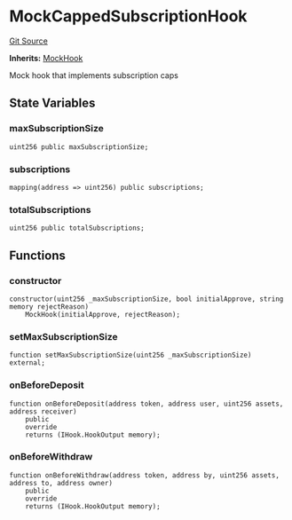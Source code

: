 # MockCappedSubscriptionHook
[Git Source](https://github.com/SovaNetwork/fountfi/blob/a2137abe6629a13ef56e85f61ccb9fcfe0d3f27a/src/mocks/hooks/MockCappedSubscriptionHook.sol)

**Inherits:**
[MockHook](/src/mocks/hooks/MockHook.sol/contract.MockHook.md)

Mock hook that implements subscription caps


## State Variables
### maxSubscriptionSize

```solidity
uint256 public maxSubscriptionSize;
```


### subscriptions

```solidity
mapping(address => uint256) public subscriptions;
```


### totalSubscriptions

```solidity
uint256 public totalSubscriptions;
```


## Functions
### constructor


```solidity
constructor(uint256 _maxSubscriptionSize, bool initialApprove, string memory rejectReason)
    MockHook(initialApprove, rejectReason);
```

### setMaxSubscriptionSize


```solidity
function setMaxSubscriptionSize(uint256 _maxSubscriptionSize) external;
```

### onBeforeDeposit


```solidity
function onBeforeDeposit(address token, address user, uint256 assets, address receiver)
    public
    override
    returns (IHook.HookOutput memory);
```

### onBeforeWithdraw


```solidity
function onBeforeWithdraw(address token, address by, uint256 assets, address to, address owner)
    public
    override
    returns (IHook.HookOutput memory);
```

